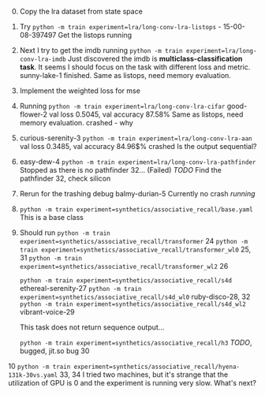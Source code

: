 0. Copy the lra dataset from state space
1. Try `python -m train experiment=lra/long-conv-lra-listops` - 15-00-08-397497
    Get the listops running

2. Next I try to get the imdb running `python -m train experiment=lra/long-conv-lra-imdb`
    Just discovered the imdb is **multiclass-classification task**.
    It seems I should focus on the task with different loss and metric.
    sunny-lake-1 finished.
    Same as listops, need memory evaluation. 

3. Implement the weighted loss for mse
4. Running `python -m train experiment=lra/long-conv-lra-cifar`
    good-flower-2
    val loss 0.5045, val accuracy 87.58%
    Same as listops, need memory evaluation. 
    crashed - why

5. curious-serenity-3 `python -m train experiment=lra/long-conv-lra-aan`
    val loss 0.3485, val accuracy 84.96$%
    crashed
    Is the output sequential? 

6. easy-dew-4 `python -m train experiment=lra/long-conv-lra-pathfinder`
    Stopped as there is no pathfinder 32...
    (Failed)
    *TODO* Find the pathfinder 32, check silicon

7. Rerun for the trashing debug
    balmy-durian-5
    Currently no crash
    *running*

8. `python -m train experiment=synthetics/associative_recall/base.yaml`
    This is a base class

9. Should run 
    `python -m train experiment=synthetics/associative_recall/transformer`
    24
    `python -m train experiment=synthetics/associative_recall/transformer_wl0`
    25, 31
    `python -m train experiment=synthetics/associative_recall/transformer_wl2`
    26
    
    `python -m train experiment=synthetics/associative_recall/s4d`
    ethereal-serenity-27
    `python -m train experiment=synthetics/associative_recall/s4d_wl0`
    ruby-disco-28, 32
    `python -m train experiment=synthetics/associative_recall/s4d_wl2`
    vibrant-voice-29

    This task does not return sequence output...

    `python -m train experiment=synthetics/associative_recall/h3`
    *TODO*, bugged, jit.so bug
    30

10 `python -m train experiment=synthetics/associative_recall/hyena-131k-30vs.yaml`
    33, 34
    I tried two machines, but it's strange that the utilization of GPU is 0 and the experiment is running very slow. 
    What's next?

